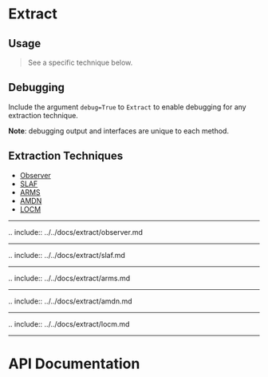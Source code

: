 # Extract

## Usage

> See a specific technique below.

## Debugging

Include the argument `debug=True` to `Extract` to enable debugging for any
extraction technique.

**Note**: debugging output and interfaces are unique to each method.

## Extraction Techniques

- [Observer](#observer)
- [SLAF](#slaf)
- [ARMS](#arms)
- [AMDN](#amdn)
- [LOCM](#locm)

----

.. include:: ../../docs/extract/observer.md

---

.. include:: ../../docs/extract/slaf.md

---

.. include:: ../../docs/extract/arms.md

---

.. include:: ../../docs/extract/amdn.md

---

.. include:: ../../docs/extract/locm.md

---

# API Documentation
